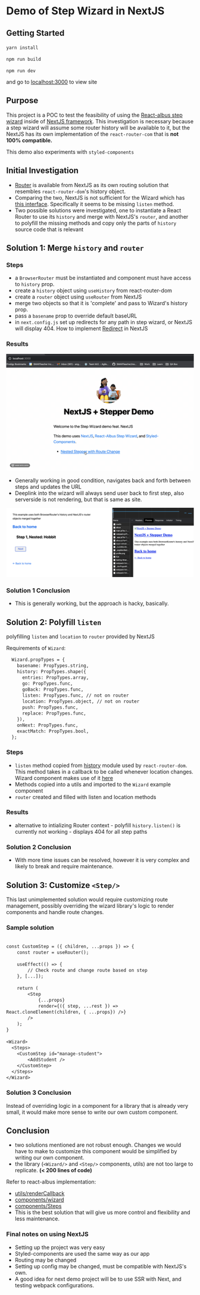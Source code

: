 

# Demo of Step Wizard in NextJS

## Getting Started

`yarn install`

`npm run build`

`npm run dev`

and go to [localhost:3000](http://localhost:3000) to view site

## Purpose

This project is a POC to test the feasibility of using the [React-albus step wizard](https://github.com/americanexpress/react-albus) inside of [NextJS framework](https://nextjs.org/). This investigation is necessary because a step wizard will assume some router history will be available to it, but the NextJS has its own implementation of the `react-router-com` that is __not 100% compatible.__

This demo also experiments with `styled-components`



## Initial Investigation
* [Router](https://nextjs.org/docs/api-reference/next/router#router-object) is available from NextJS as its own routing solution that resembles `react-router-dom`'s history object. 
* Comparing the two, NextJS is not sufficient for the Wizard which has [this interface](https://github.com/americanexpress/react-albus/blob/b6696380f9a356ecc78ca701cf1f04d80e4d3a5d/src/components/Wizard.js#L123). Specifically it seems to be missing `listen` method.
* Two possible solutions were investigated, one to instantiate a React Router to use its `history` and merge with NextJS's `router`, and another to polyfill the missing methods and copy only the parts of `history` source code that is relevant

## Solution 1: Merge `history` and `router`

### Steps
* a `BrowserRouter` must be instantiated and component must have access to `history` prop. 
* create a `history` object using `useHistory` from react-router-dom
* create a `router` object using `useRouter` from NextJS
* merge two objects so that it is 'complete' and pass to Wizard's history prop.
* pass a `basename` prop to override default baseURL
* in `next.config.js` set up redirects for any path in step wizard, or NextJS will display 404. How to implement [Redirect](https://nextjs.org/docs/api-reference/next.config.js/redirects) in NextJS

### Results

![alt text](/public/demo.gif)

* Generally working in good condition, navigates back and forth between steps and updates the URL
* Deeplink into the wizard will always send user back to first step, also serverside is not rendering, but that is same as site.

<p>

![ssr](/public/images/ssr.png)

</p>

### Solution 1 Conclusion
* This is generally working, but the approach is hacky, basically.


## Solution 2: Polyfill `listen`
polyfilling `listen` and `location` to `router` provided by NextJS

Requirements of `Wizard`:

```
  Wizard.propTypes = {
    basename: PropTypes.string,
    history: PropTypes.shape({
      entries: PropTypes.array,
      go: PropTypes.func,
      goBack: PropTypes.func,
      listen: PropTypes.func, // not on router
      location: PropTypes.object, // not on router
      push: PropTypes.func,
      replace: PropTypes.func,
    }),
    onNext: PropTypes.func,
    exactMatch: PropTypes.bool,
  };
```

### Steps
* `listen` method copied from [history](https://github.com/ReactTraining/history/blob/28c89f4091ae9e1b0001341ea60c629674e83627/packages/history/index.ts#L298) module used by `react-router-dom`.
This method takes in a callback to be called whenever location changes.
Wizard component makes use of it [here](https://github.com/americanexpress/react-albus/blob/b6696380f9a356ecc78ca701cf1f04d80e4d3a5d/src/components/Wizard.js#L45)
* Methods copied into a utils and imported to the `Wizard` example component
* `router` created and filled with listen and location methods

### Results
* alternative to intializing Router context - polyfill `history.listen()` is currently not working - displays 404 for all step paths

### Solution 2 Conclusion
* With more time issues can be resolved, however it is very complex and likely to break and require maintenance.

## Solution 3: Customize `<Step/>` 
This last unimplemented solution would require customizing route management, possibly overriding the wizard library's logic to render components and handle route changes.

### Sample solution

```

const CustomStep = ({ children, ...props }) => {
    const router = useRouter();

    useEffect(() => {
        // Check route and change route based on step
    }, [...]);

    return (
        <Step
            {...props}
            render={({ step, ...rest }) => React.cloneElement(children, { ...props}) />}
        />
    );
}

<Wizard>
  <Steps>
    <CustomStep id="manage-student">
        <AddStudent />
    </CustomStep>
  </Steps>
</Wizard>
```

### Solution 3 Conclusion
Instead of overriding logic in a component for a library that is already very small, it would make more sense to write our own custom component.

## Conclusion
* two solutions mentioned are not robust enough. Changes we would have to make to customize this component would be simplified by writing our own component.
* the library (`<Wizard/>` and `<Step/>` components, utils) are not too large to replicate. __(< 200 lines of code)__

Refer to react-albus implementation: 

- [utils/renderCallback](https://github.com/americanexpress/react-albus/blob/master/src/utils/renderCallback.js)
- [components/wizard](https://github.com/americanexpress/react-albus/blob/master/src/components/Wizard.js)
- [components/Steps](https://github.com/americanexpress/react-albus/blob/master/src/components/Steps.js)
- This is the best solution that will give us more control and flexibility and less maintenance.

### Final notes on using NextJS
* Setting up the project was very easy
* Styled-components are used the same way as our app
* Routing may be changed
* Setting up config may be changed, must be compatible with NextJS's own.
* A good idea for next demo project will be to use SSR with Next, and testing webpack configurations.
